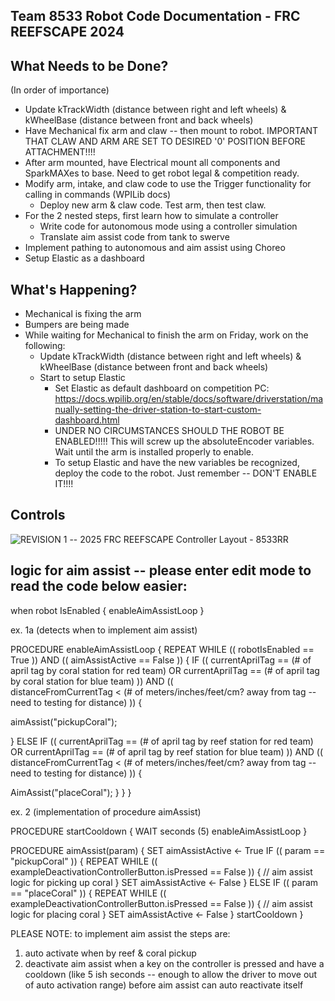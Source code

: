 Team 8533 Robot Code Documentation - FRC REEFSCAPE 2024
----


What Needs to be Done?
----
(In order of importance)
- Update kTrackWidth (distance between right and left wheels) & kWheelBase (distance between front and back wheels)
- Have Mechanical fix arm and claw -- then mount to robot. IMPORTANT THAT CLAW AND ARM ARE SET TO DESIRED '0' POSITION BEFORE ATTACHMENT!!!!
- After arm mounted, have Electrical mount all components and SparkMAXes to base. Need to get robot legal & competition ready.
- Modify arm, intake, and claw code to use the Trigger functionality for calling in commands (WPILib docs)
    - Deploy new arm & claw code. Test arm, then test claw.
- For the 2 nested steps, first learn how to simulate a controller
    - Write code for autonomous mode using a controller simulation
    - Translate aim assist code from tank to swerve
- Implement pathing to autonomous and aim assist using Choreo
- Setup Elastic as a dashboard


What's Happening?
----
- Mechanical is fixing the arm
- Bumpers are being made
- While waiting for Mechanical to finish the arm on Friday, work on the following:
    - Update kTrackWidth (distance between right and left wheels) & kWheelBase (distance between front and back wheels)
    - Start to setup Elastic
        - Set Elastic as default dashboard on competition PC: https://docs.wpilib.org/en/stable/docs/software/driverstation/manually-setting-the-driver-station-to-start-custom-dashboard.html
        - UNDER NO CIRCUMSTANCES SHOULD THE ROBOT BE ENABLED!!!!! This will screw up the absoluteEncoder variables. Wait until the arm is installed properly to enable.
        - To setup Elastic and have the new variables be recognized, deploy the code to the robot. Just remember -- DON'T ENABLE IT!!!!


Controls
----
![REVISION 1 -- 2025 FRC REEFSCAPE Controller Layout - 8533RR](https://github.com/user-attachments/assets/d10d7e39-8d24-4df8-80bb-e167bba0b169)


logic for aim assist -- please enter edit mode to read the code below easier:
----
when robot IsEnabled {
enableAimAssistLoop
}

ex. 1a (detects when to implement aim assist)

PROCEDURE enableAimAssistLoop {
REPEAT WHILE (( robotIsEnabled == True )) AND (( aimAssistActive == False )) {
IF (( currentAprilTag == (# of april tag by coral station for red team) OR currentAprilTag == (# of april tag by coral station for blue team) )) AND ((         
   distanceFromCurrentTag < (# of meters/inches/feet/cm? away from tag -- need to testing for distance) )) {
   
   aimAssist("pickupCoral");
   
} ELSE IF (( currentAprilTag == (# of april tag by reef station for red team) OR currentAprilTag == (# of april tag by reef station for blue team) )) AND (( 
             distanceFromCurrentTag < (# of meters/inches/feet/cm? away from tag -- need to testing for distance) )) {

AimAssist("placeCoral");
    }
  }
}

ex. 2 (implementation of procedure aimAssist)

PROCEDURE startCooldown {
WAIT seconds (5)
enableAimAssistLoop
}

PROCEDURE aimAssist(param) {
SET aimAssistActive <- True
IF (( param == "pickupCoral" )) {
REPEAT WHILE (( exampleDeactivationControllerButton.isPressed == False )) {
// aim assist logic for picking up coral
  }
SET aimAssistActive <- False
} ELSE IF (( param == "placeCoral" )) {
REPEAT WHILE (( exampleDeactivationControllerButton.isPressed == False )) {
// aim assist logic for placing coral
    }
SET aimAssistActive <- False
  }
startCooldown
}

PLEASE NOTE: to implement aim assist the steps are:
1) auto activate when by reef & coral pickup
2) deactivate aim assist when a key on the controller is pressed and have a cooldown (like 5 ish seconds -- enough to allow the driver to move out of auto activation range) before aim assist can auto reactivate itself





